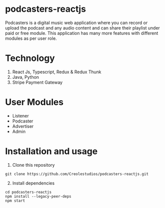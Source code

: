# podcasters-reactjs

Podcasters is a digital music web application where you can record or upload the podcast and any audio content and can share their playlist under paid or free module. This application has many more features with different modules as per user role.

# Technology

1. React Js, Typescript, Redux & Redux Thunk
2. Java, Python
3. Stripe Payment Gateway

# User Modules

- Listener
- Podcaster
- Advertiser
- Admin

# Installation and usage

1. Clone this repository

```
git clone https://github.com/Creolestudios/podcasters-reactjs.git
```

2. Install dependencies

```
cd podcasters-reactjs
npm install --legacy-peer-deps
npm start
```
